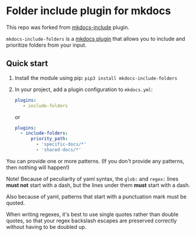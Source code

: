 # Folder include plugin for mkdocs

This repo was forked from [mkdocs-include](https://github.com/RedisLabs/mkdocs-include) plugin.

`mkdocs-include-folders` is a
[mkdocs plugin](http://www.mkdocs.org/user-guide/plugins/) that allows you
to include and prioritize folders from your input. 

## Quick start

1. Install the module using pip: `pip3 install mkdocs-include-folders`

2. In your project, add a plugin configuration to `mkdocs.yml`:
   ```yaml
   plugins:
      - include-folders
   ```
   or
   ```yaml
   plugins:
     - include-folders:
         priority_path:
           - 'specific-docs/*'
           - 'shared-docs/*'
   ```

You can provide one or more patterns.  (If you don't provide any patterns, 
then nothing will happen!)

Note!  Because of peculiarity of yaml syntax, the `glob:` and `regex:` lines
**must not** start with a dash, but the lines under them **must** start with
a dash.

Also because of yaml, patterns that start with a punctuation mark must be
quoted.

When writing regexes, it's best to use single quotes rather than double
quotes, so that your regex backslash escapes are preserved correctly without
having to be doubled up.
